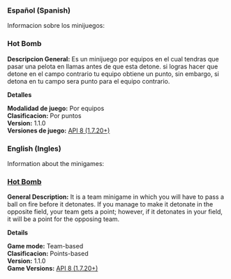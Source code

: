 ### Español (Spanish)

Informacion sobre los minijuegos:

### **Hot Bomb**

**Descripcion General:**
    Es un minijuego por equipos en el cual tendras que pasar una pelota en llamas antes de que esta detone. si logras hacer que detone en el campo contrario tu equipo obtiene un punto, sin embargo, si detona en tu campo sera punto para el equipo contrario.

**Detalles**

**Modalidad de juego:** Por equipos\
**Clasificacion:** Por puntos\
**Version:** 1.1.0\
**Versiones de juego:** [API 8 (1.7.20+)](https://github.com/SEBASTIAN2059/Mods-for-BombSquad/blob/main/Minigames/api%208%20(1.7.20%2B)/hot_bomb.py)

### English (Ingles)

Information about the minigames:

### **[Hot Bomb](https://github.com/SEBASTIAN2059/Mods-for-BombSquad/blob/main/Minigames/hot_bomb.py)**

**General Description:**
    It is a team minigame in which you will have to pass a ball on fire before it detonates. If you manage to make it detonate in the opposite field, your team gets a point; however, if it detonates in your field, it will be a point for the opposing team.


**Details**

**Game mode:** Team-based\
**Clasificacion:** Points-based\
**Version:** 1.1.0\
**Game Versions:** [API 8 (1.7.20+)](https://github.com/SEBASTIAN2059/Mods-for-BombSquad/blob/main/Minigames/api%208%20(1.7.20%2B)/hot_bomb.py)